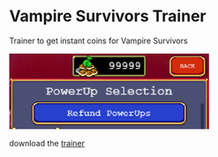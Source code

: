 # Vampire Survivors Trainer
Trainer to get instant coins for Vampire Survivors

![99999 coins](99999.png)

download the [trainer](https://github.com/jetfontanilla/vampire-survivors-trainer/blob/main/dist/vampire_survivors_trainer.exe)